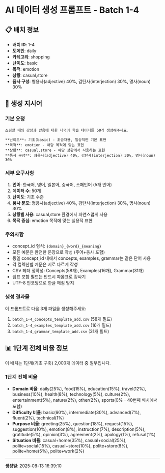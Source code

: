 # AI 데이터 생성 프롬프트 - Batch 1-4

## 📋 배치 정보

- **배치 ID**: 1-4
- **도메인**: daily
- **카테고리**: shopping
- **난이도**: basic
- **목적**: emotion
- **상황**: casual,store
- **품사 구성**: 형용사(adjective) 40%, 감탄사(interjection) 30%, 명사(noun) 30%

## 🎯 생성 지시어

### 기본 요청
```
쇼핑할 때의 감정과 반응에 대한 다국어 학습 데이터를 50개 생성해주세요.

**난이도**: 기초(basic) - 초급자용, 일상적인 기본 표현
**목적**: emotion - 해당 목적에 맞는 표현
**상황**: casual,store - 해당 상황에서 사용하는 표현
**품사 구성**: 형용사(adjective) 40%, 감탄사(interjection) 30%, 명사(noun) 30%
```

### 세부 요구사항

1. **언어**: 한국어, 영어, 일본어, 중국어, 스페인어 (5개 언어)
2. **데이터 수**: 50개
3. **난이도**: 기초 수준
4. **품사 분포**: 형용사(adjective) 40%, 감탄사(interjection) 30%, 명사(noun) 30%
5. **상황별 사용**: casual,store 환경에서 자연스럽게 사용
6. **목적 중심**: emotion 목적에 맞는 실용적 표현

### 주의사항

- concept_id 형식: `{domain}_{word}_{meaning}`
- 모든 예문은 완전한 문장으로 작성 (주어+동사 포함)
- 동일 concept_id 내에서 concepts, examples, grammar는 같은 단어 사용
- 각 컬렉션별 예문은 서로 다르게 작성
- CSV 헤더 정확성: Concepts(58개), Examples(16개), Grammar(31개)
- 쉼표 포함 필드는 반드시 따옴표로 감싸기
- UTF-8 인코딩으로 한글 깨짐 방지

### 생성 결과물

이 프롬프트로 다음 3개 파일을 생성해주세요:
1. `batch_1-4_concepts_template_add.csv` (58개 필드)
2. `batch_1-4_examples_template_add.csv` (16개 필드)  
3. `batch_1-4_grammar_template_add.csv` (31개 필드)


## 📊 1단계 전체 비율 정보

이 배치는 1단계(기초 구축) 2,000개 데이터 중 일부입니다.

### 1단계 전체 비율
- **Domain 비율**: daily(25%), food(15%), education(15%), travel(12%), business(10%), health(8%), technology(5%), culture(2%), entertainment(5%), nature(2%), other(2%), sports(0% - 40번째 배치에서 포함)
- **Difficulty 비율**: basic(60%), intermediate(30%), advanced(7%), fluent(2%), technical(1%)
- **Purpose 비율**: greeting(25%), question(18%), request(15%), suggestion(10%), emotion(8%), instruction(7%), description(5%), gratitude(5%), opinion(3%), agreement(2%), apology(1%), refusal(1%)
- **Situation 비율**: casual+home(35%), casual+social(25%), polite+social(15%), casual+store(10%), polite+store(8%), polite+home(5%), polite+work(2%)

---

**생성일**: 2025-08-13 16:39:10

